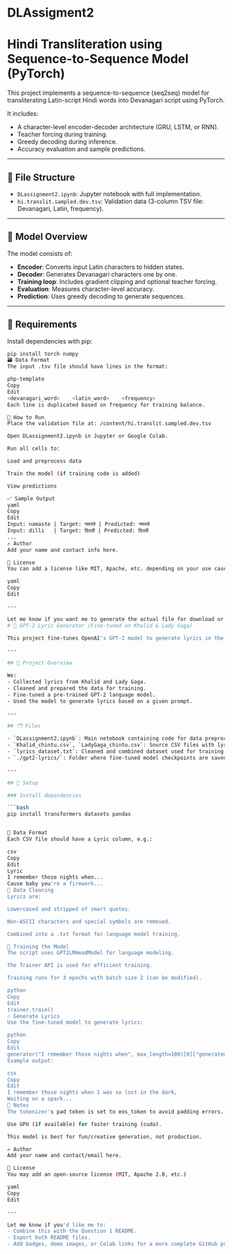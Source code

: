 # DLAssigment2
# Hindi Transliteration using Sequence-to-Sequence Model (PyTorch)

This project implements a sequence-to-sequence (seq2seq) model for transliterating Latin-script Hindi words into Devanagari script using PyTorch.

It includes:
- A character-level encoder-decoder architecture (GRU, LSTM, or RNN).
- Teacher forcing during training.
- Greedy decoding during inference.
- Accuracy evaluation and sample predictions.

---

## 📁 File Structure

- `DLassignment2.ipynb`: Jupyter notebook with full implementation.
- `hi.translit.sampled.dev.tsv`: Validation data (3-column TSV file: Devanagari, Latin, frequency).

---

## 🧠 Model Overview

The model consists of:
- **Encoder**: Converts input Latin characters to hidden states.
- **Decoder**: Generates Devanagari characters one by one.
- **Training loop**: Includes gradient clipping and optional teacher forcing.
- **Evaluation**: Measures character-level accuracy.
- **Prediction**: Uses greedy decoding to generate sequences.

---

## 🔧 Requirements

Install dependencies with pip:

```bash
pip install torch numpy
🗃️ Data Format
The input .tsv file should have lines in the format:

php-template
Copy
Edit
<devanagari_word>    <latin_word>    <frequency>
Each line is duplicated based on frequency for training balance.

🚀 How to Run
Place the validation file at: /content/hi.translit.sampled.dev.tsv

Open DLassignment2.ipynb in Jupyter or Google Colab.

Run all cells to:

Load and preprocess data

Train the model (if training code is added)

View predictions

✅ Sample Output
yaml
Copy
Edit
Input: namaste | Target: नमस्ते | Predicted: नमस्ते
Input: dilli   | Target: दिल्ली | Predicted: दिल्ली
...
✍️ Author
Add your name and contact info here.

📜 License
You can add a license like MIT, Apache, etc. depending on your use case.

yaml
Copy
Edit

---

Let me know if you want me to generate the actual file for download or customize it for something like LSTM
# 🎤 GPT-2 Lyric Generator (Fine-tuned on Khalid & Lady Gaga)

This project fine-tunes OpenAI's GPT-2 model to generate lyrics in the style of Khalid and Lady Gaga using Hugging Face's `transformers` and `datasets` libraries.

---

## 🧠 Project Overview

We:
- Collected lyrics from Khalid and Lady Gaga.
- Cleaned and prepared the data for training.
- Fine-tuned a pre-trained GPT-2 language model.
- Used the model to generate lyrics based on a given prompt.

---

## 🗂️ Files

- `DLassignment2.ipynb`: Main notebook containing code for data preprocessing, training, and generation.
- `Khalid_chintu.csv`, `LadyGaga_chintu.csv`: Source CSV files with lyrics.
- `lyrics_dataset.txt`: Cleaned and combined dataset used for training.
- `./gpt2-lyrics/`: Folder where fine-tuned model checkpoints are saved.

---

## 🔧 Setup

### Install dependencies

```bash
pip install transformers datasets pandas


📄 Data Format
Each CSV file should have a Lyric column, e.g.:

csv
Copy
Edit
Lyric
I remember those nights when...
Cause baby you're a firework...
🧼 Data Cleaning
Lyrics are:

Lowercased and stripped of smart quotes.

Non-ASCII characters and special symbols are removed.

Combined into a .txt format for language model training.

🚀 Training the Model
The script uses GPT2LMHeadModel for language modeling.

The Trainer API is used for efficient training.

Training runs for 3 epochs with batch size 2 (can be modified).

python
Copy
Edit
trainer.train()
🎶 Generate Lyrics
Use the fine-tuned model to generate lyrics:

python
Copy
Edit
generator("I remember those nights when", max_length=100)[0]["generated_text"]
Example output:

css
Copy
Edit
I remember those nights when I was so lost in the dark,
Waiting on a spark...
📍 Notes
The tokenizer's pad token is set to eos_token to avoid padding errors.

Use GPU (if available) for faster training (cuda).

This model is best for fun/creative generation, not production.

✍️ Author
Add your name and contact/email here.

📜 License
You may add an open-source license (MIT, Apache 2.0, etc.)

yaml
Copy
Edit

---

Let me know if you'd like me to:
- Combine this with the Question 1 README.
- Export both README files.
- Add badges, demo images, or Colab links for a more complete GitHub project look.
